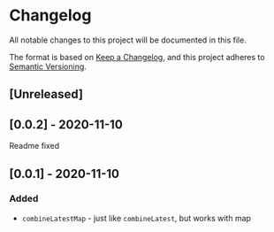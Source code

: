 # Changelog

All notable changes to this project will be documented in this file.

The format is based on [Keep a Changelog](https://keepachangelog.com/en/1.0.0/),
and this project adheres to [Semantic Versioning](https://semver.org/spec/v2.0.0.html).

## [Unreleased]

## [0.0.2] - 2020-11-10

Readme fixed

## [0.0.1] - 2020-11-10

### Added

- `combineLatestMap` - just like `combineLatest`, but works with map
